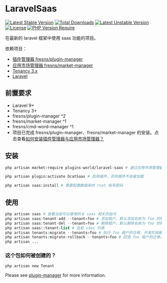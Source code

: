 # LaravelSaas

[![Latest Stable Version](http://poser.pugx.org/plugins-world/laravel-saas/v)](https://packagist.org/packages/plugins-world/laravel-saas)
[![Total Downloads](http://poser.pugx.org/plugins-world/laravel-saas/downloads)](https://packagist.org/packages/plugins-world/laravel-saas)
[![Latest Unstable Version](http://poser.pugx.org/plugins-world/laravel-saas/v/unstable)](https://packagist.org/packages/plugins-world/laravel-saas) [![License](http://poser.pugx.org/plugins-world/laravel-saas/license)](https://packagist.org/packages/plugins-world/laravel-saas)
[![PHP Version Require](http://poser.pugx.org/plugins-world/laravel-saas/require/php)](https://packagist.org/packages/plugins-world/laravel-saas)

在最新的 laravel 框架中使用 saas 功能的项目。

依赖项目：
- [插件管理器 fresns/plugin-manager](https://pm.fresns.org/zh-Hans/)
- [应用市场管理器 fresns/market-manager](https://gitee.com/fresns/market-manager)
- [Tenancy 3.x](https://tenancyforlaravel.com/)
- [Laravel](https://laravel.com/)

## 前置要求

- Laravel 9+
- Tenancy 3+
- fresns/plugin-manager ^2
- fresns/market-manager ^1
- fresns/cmd-word-manager ^1
- 项目已完成 fresns/plugin-manager、fresns/market-manager 的安装。点击查看[如何安装插件管理器与应用市场管理器？](https://discuss.plugins-world.cn/post/hYJORaBi)

## 安装

```bash
php artisan market:require plugins-world/laravel-saas # 通过应用市场管理器安装插件

php artisan plugin:activate DcatSaas # 启用插件，否则插件不会被加载

php artisan saas:install # 需要配置数据库的 root 账号密码
```

## 使用

``` php
php artisan saas # 查看当前可以使用的与 saas 相关的指令
php artisan saas:tenant-add --tenant=foo # 添加租户，默认添加名称为 foo 的租户
php artisan saas:tenant-del --tenant=foo # 删除租户，默认删除名称为 foo 的租户
php artisan saas::tenant-list # 当前 saas 列表
php artisan tenants:migrate --tenants=foo # 执行 foo 租户的迁移，开发阶段建议指定租户，部署阶段可不指定，以批量运行租户迁移
php artisan tenants:migrate-rollback --tenants=foo # 回滚 foo 租户的迁移，开发阶段建议指定租户，部署阶段可不指定，以批量运行租户迁移的回滚操作
php artisan ...
```

### 这个包如何被创建的？

`php artisan new Tenant`

Please see [plugin-manager](https://github.com/fresns/plugin-manager) for more information.
